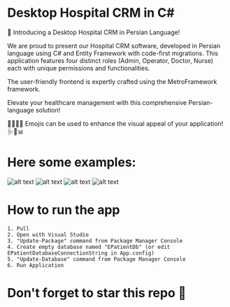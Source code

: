 # Desktop Hospital CRM in C#
🏥 Introducing a Desktop Hospital CRM in Persian Language!

We are proud to present our Hospital CRM software, developed in Persian language using C# and Entity Framework with code-first migrations. This application features four distinct roles (Admin, Operator, Doctor, Nurse) each with unique permissions and functionalities.

The user-friendly frontend is expertly crafted using the MetroFramework framework.

Elevate your healthcare management with this comprehensive Persian-language solution!

👨‍⚕️👩‍⚕️ Emojis can be used to enhance the visual appeal of your application! 🩺💉📊

# Here some examples:

![alt text](https://raw.githubusercontent.com/mohamadsaleh82/Desktop-Hospital-CRM-in-C-Sharp-with-WinForms/master/Demo/1.jpg)
![alt text](https://raw.githubusercontent.com/mohamadsaleh82/Desktop-Hospital-CRM-in-C-Sharp-with-WinForms/master/Demo/2.jpg)
![alt text](https://raw.githubusercontent.com/mohamadsaleh82/Desktop-Hospital-CRM-in-C-Sharp-with-WinForms/master/Demo/3.jpg)
![alt text](https://raw.githubusercontent.com/mohamadsaleh82/Desktop-Hospital-CRM-in-C-Sharp-with-WinForms/master/Demo/4.jpg)

# How to run the app

	1. Pull
	2. Open with Visual Studio
	3. "Update-Package" command from Package Manager Console
	4. Create empty database named "EPatientDb" (or edit EPatientDatabaseConnectionString in App.config)
	5. "Update-Database" command from Package Manager Console
	6. Run Application

# Don't forget to star this repo 🌟
